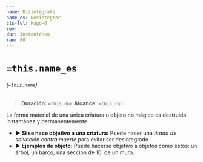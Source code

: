 ```yaml
---
name: Disintegrate
name_es: Desintegrar
cls-lvl: Mago-6
rev: 
dur: Instantáneo
ran: 60’
---
```

# `=this.name_es`
###### (`=this.name`)

>**Duración:** `=this.dur`
>**Alcance:** `=this.ran`

La forma material de una única criatura u objeto no mágico es destruida instantánea y permanentemente. 
- ▶ **Si se hace objetivo a una criatura:** Puede hacer una _tirada de salvación contra muerte_ para evitar ser desintegrado.
- ▶ **Ejemplos de objeto:** Puede hacerse objetivo a objetos como estos: un árbol, un barco, una sección de 10’ de un muro.